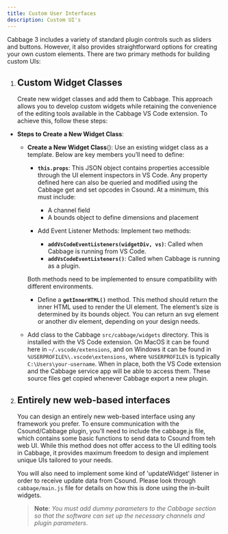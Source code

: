 ```yaml
---
title: Custom User Interfaces
description: Custom UI's
---
```


Cabbage 3 includes a variety of standard plugin controls such as sliders and buttons. However, it also provides straightforward options for creating your own custom elements. There are two primary methods for building custom UIs:

1. ## **Custom Widget Classes**

    Create new widget classes and add them to Cabbage. This approach allows you to develop custom widgets while retaining the convenience of the editing tools available in the Cabbage VS Code extension. To achieve this, follow these steps:

* **Steps to Create a New Widget Class**:

    * **Create a New Widget Class**(): Use an existing widget class as a template. Below are key members you’ll need to define: 
        * **`this.props`**:
            This JSON object contains properties accessible through the UI element inspectors in VS Code. Any property defined here can also be queried and modified using the Cabbage get and set opcodes in Csound. At a minimum, this must include:
            * A channel field
            * A bounds object to define dimensions and placement

        * Add Event Listener Methods:
            Implement two methods:

            * **`addVsCodeEventListeners(widgetDiv, vs)`**: Called when Cabbage is running from VS Code.
            * **`addVsCodeEventListeners()`**: Called when Cabbage is running as a plugin.

        Both methods need to be implemented to ensure compatibility with different environments.

        * Define a **`getInnerHTML()`** method. This method should return the inner HTML used to render the UI element. The element’s size is determined by its bounds object. You can return an svg element or another div element, depending on your design needs.

    * Add class to the Cabbage `src/cabbage/widgets` directory. This is installed with the VS Code extension. On MacOS it can be found here in `~/.vscode/extensions`, and on Windows it can be found in `%USERPROFILE%\.vscode\extensions`, where `%USERPROFILE%` is typically `C:\Users\your-username`. When in place, both the VS Code extension and the Cabbage service app will be able to access them. These source files get copied whenever Cabbage export a new plugin.  

2. ## **Entirely new web-based interfaces**

    You can design an entirely new web-based interface using any framework you prefer. To ensure communication with the Csound/Cabbage plugin, you’ll need to include the cabbage.js file, which contains some basic functions to send data to Csound from teh web UI. While this method does not offer access to the UI editing tools in Cabbage, it provides maximum freedom to design and implement unique UIs tailored to your needs.

    You will also need to implement some kind of 'updateWidget' listener in order to receive update data from Csound. Please look through `cabbage/main.js` file for details on how this is done using the in-built widgets. 

    >**Note**: *You must add dummy parameters to the Cabbage section so that the software can set up the necessary channels and plugin parameters*.